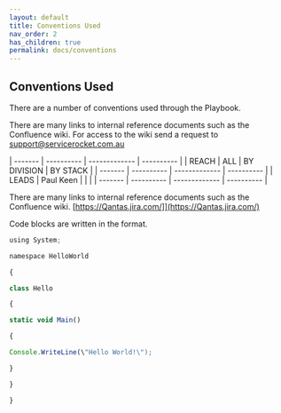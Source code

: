 ```yaml
---
layout: default
title: Conventions Used
nav_order: 2
has_children: true
permalink: docs/conventions
---
```


Conventions Used
----------------

There are a number of conventions used through the Playbook.

There are many links to internal reference documents such as the Confluence wiki. For access to the wiki send a request to support@servicerocket.com.au

  | ------- | ---------- | ------------- | ---------- |
  | REACH   | ALL        | BY DIVISION   | BY STACK   |
  | ------- | ---------- | ------------- | ---------- |
  | LEADS   | Paul Keen   |               |            |
  | ------- | ---------- | ------------- | ---------- |               

There are many links to internal reference documents such as the
Confluence wiki.
[https://Qantas.jira.com/]](https://Qantas.jira.com/)

Code blocks are written in the format.

``` javascript
using System;

namespace HelloWorld

{

class Hello

{

static void Main()

{

Console.WriteLine(\"Hello World!\");

}

}

}
```